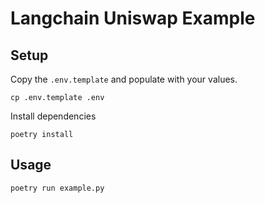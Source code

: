# Langchain Uniswap Example

## Setup

Copy the `.env.template` and populate with your values.

```
cp .env.template .env
```

Install dependencies

```
poetry install
```

## Usage

```
poetry run example.py
```
